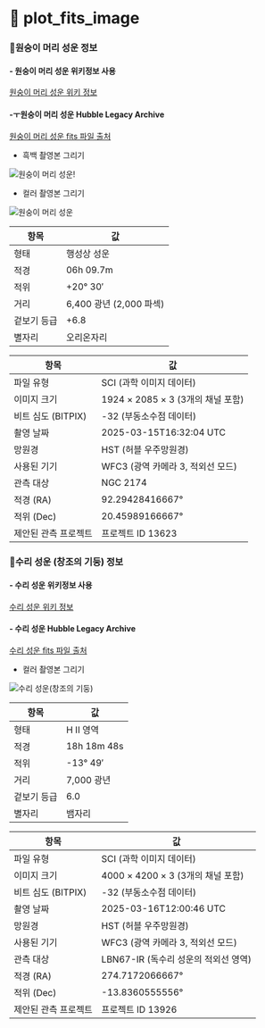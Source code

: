 # :dizzy: plot_fits_image

### :dizzy:원숭이 머리 성운 정보

#### - 원숭이 머리 성운 위키정보 사용
[원숭이 머리 성운 위키 정보](https://ko.wikipedia.org/wiki/%EC%9B%90%EC%88%AD%EC%9D%B4_%EB%A8%B8%EB%A6%AC_%EC%84%B1%EC%9A%B4 )

#### -ㅜ원숭이 머리 성운 Hubble Legacy Archive
[원숭이 머리 성운 fits 파일 출처](https://hla.stsci.edu/hlaview.html#Inventory|filterText%3D%24filterTypes%3D|query_string=06%2009.7%2020%2030&posfilename=&poslocalname=&posfilecount=&listdelimiter=whitespace&listformat=degrees&RA=92.425000&Dec=20.500000&Radius=0.200000&inst-control=all&inst=ACS&inst=ACSGrism&inst=WFC3&inst=WFPC2&inst=NICMOS&inst=NICGRISM&inst=COS&inst=WFPC2-PC&inst=STIS&inst=FOS&inst=GHRS&imagetype=best&prop_id=&spectral_elt=&proprietary=both&preview=1&output_size=256&cutout_size=12.8|ra=&dec=&sr=&level=&image=&inst=ACS%2CACSGrism%2CWFC3%2CWFPC2%2CNICMOS%2CNICGRISM%2CCOS%2CWFPC2-PC%2CSTIS%2CFOS%2CGHRS&ds=)

- 흑백 촬영본 그리기
  
![원숭이 머리 성운](https://github.com/user-attachments/assets/add3f5e6-059e-42df-af65-556d4c455749)!

- 컬러 촬영본 그리기
  
![원숭이 머리 성운](https://github.com/user-attachments/assets/8fca320f-c7e3-4738-ba0b-bd3d87b3a20f)

| 항목         | 값                        |
|-------------|---------------------------|
| 형태        | 행성상 성운               |
| 적경        | 06h 09.7m                 |
| 적위        | +20° 30′                   |
| 거리        | 6,400 광년 (2,000 파섹)   |
| 겉보기 등급 | +6.8                      |
| 별자리      | 오리온자리                |

| 항목                 | 값                                     |
|----------------------|--------------------------------------|
| 파일 유형            | SCI (과학 이미지 데이터)             |
| 이미지 크기          | 1924 × 2085 × 3 (3개의 채널 포함)  |
| 비트 심도 (BITPIX)   | -32 (부동소수점 데이터)              |
| 촬영 날짜           | 2025-03-15T16:32:04 UTC             |
| 망원경              | HST (허블 우주망원경)                |
| 사용된 기기         | WFC3 (광역 카메라 3, 적외선 모드)   |
| 관측 대상           | NGC 2174                            |
| 적경 (RA)           | 92.29428416667°                     |
| 적위 (Dec)          | 20.45989166667°                     |
| 제안된 관측 프로젝트 | 프로젝트 ID 13623                    |

### :dizzy:수리 성운 (창조의 기둥) 정보



#### - 수리 성운 위키정보 사용
[수리 성운 위키 정보](https://ko.wikipedia.org/wiki/%EC%88%98%EB%A6%AC_%EC%84%B1%EC%9A%B4)

#### - 수리 성운 Hubble Legacy Archive
[수리 성운 fits 파일 출처](https://hla.stsci.edu/hlaview.html#Inventory|filterText%3D%24filterTypes%3D|query_string=18%2018%2048%20-13%2049&posfilename=&poslocalname=&posfilecount=&listdelimiter=whitespace&listformat=degrees&RA=274.700000&Dec=-13.816667&Radius=0.200000&inst-control=all&inst=ACS&inst=ACSGrism&inst=WFC3&inst=WFPC2&inst=NICMOS&inst=NICGRISM&inst=COS&inst=WFPC2-PC&inst=STIS&inst=FOS&inst=GHRS&imagetype=best&prop_id=&spectral_elt=&proprietary=both&preview=1&output_size=256&cutout_size=12.8|ra=&dec=&sr=&level=&image=&inst=ACS%2CACSGrism%2CWFC3%2CWFPC2%2CNICMOS%2CNICGRISM%2CCOS%2CWFPC2-PC%2CSTIS%2CFOS%2CGHRS&ds=)<br/>

- 컬러 촬영본 그리기
  
![수리 성운(창조의 기둥)](https://github.com/user-attachments/assets/40894abd-412d-4521-b281-9f02c83371ab)

| 항목   | 값                 |
|--------|-------------------|
| 형태   | H II 영역         |
| 적경   | 18h 18m 48s       |
| 적위   | -13° 49′         |
| 거리   | 7,000 광년        |
| 겉보기 등급 | 6.0          |
| 별자리 | 뱀자리           |

| 항목                 | 값                                     |
|----------------------|--------------------------------------|
| 파일 유형            | SCI (과학 이미지 데이터)             |
| 이미지 크기          | 4000 × 4200 × 3 (3개의 채널 포함)  |
| 비트 심도 (BITPIX)   | -32 (부동소수점 데이터)              |
| 촬영 날짜           | 2025-03-16T12:00:46 UTC             |
| 망원경              | HST (허블 우주망원경)                |
| 사용된 기기         | WFC3 (광역 카메라 3, 적외선 모드)   |
| 관측 대상           | LBN67-IR (독수리 성운의 적외선 영역) |
| 적경 (RA)           | 274.7172066667°                     |
| 적위 (Dec)          | -13.8360555556°                     |
| 제안된 관측 프로젝트 | 프로젝트 ID 13926                    |


